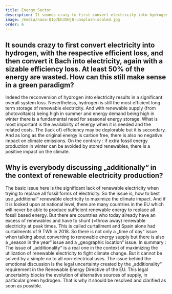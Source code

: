 ```yaml
---
title: Energy Sector
description: It sounds crazy to first convert electricity into hydrogen, with the respective efficient loss, and then convert it Bach into electricity, again with a sizable efficiency loss. At least 50% of the energy are wasted. How can this still make sense in a green paradigm?
image: /media/nasa-Q1p7bh3SHj8-unsplash-scaled.jpg
order: 6
---
```


## It sounds crazy to first convert electricity into hydrogen, with the respective efficient loss, and then convert it Bach into electricity, again with a sizable efficiency loss. At least 50% of the energy are wasted. How can this still make sense in a green paradigm?

Indeed the reconversion of hydrogen into electricity results in a significant overall system loss. Nevertheless, hydrogen is still the most efficient long term storage of renewable electricity. And with renewable supply (from photovoltaics) being high in summer and energy demand being high in winter there is a fundamental need for seasonal energy storage. What is most important is the availability of energy when it is needed and the related costs. The (lack of) efficiency may be deplorable but it is secondary. And as long as the original energy is carbon free, there is also no negative impact on climate emissions. On the contrary : if extra fossil energy production in winter can be avoided by stored renewables, there is a positive impact on the climate.

## Why is everybody discussing „additionally“ in the context of renewable electricity production?

The basic issue here is the significant lack of renewable electricity when trying to replace all fossil forms of electricity. So the issue is, how to best use „additional“ renewable electricity to maximize the climate impact. And if it is looked upon at national level, there are many countries in the EU which will never be able to produce sufficient renewable energy to replace all fossil based energy. But there are countries who today already have an excess of renewables and have to shunt (=throw away) renewable electricity at peak times. This is called curtailment and Spain alone had curtailments of 9 TWh in 2018. So there is not only a „time of day“ issue when talking about converting to renewable energy supply but there is also a „season in the year“ issue and a „geographic location“ issue. In summary : The issue of „additionality“ is a real one in the context of maximizing the utilization of renewable electricity to fight climate change. But it cannot be solved by a simple no to all non-electrical uses. The issue behind the emotional discussion is the legal uncertainty created by the „additionality“ requirement in the Renewable Energy Directive of the EU. This legal uncertainty blocks the evolution of alternative sources of supply, in particular green hydrogen. That is why it should be resolved and clarified as soon as possible.


